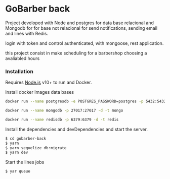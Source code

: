 # GoBarber back

Project developed with Node and postgres for data base relacional and Mongodb for for base not relacional for send notifications, sending email and lines with Redis.

login with token and control authenticated, with mongoose, rest application.

this project consist in make scheduling for a barbershop choosing a avaliabled hours

### Installation

Requires [Node.js](https://nodejs.org/) v10+ to run and Docker.

Install docker Images data bases

```sh
docker run --name postgresdb -e POSTGRES_PASSWORD=postgres -p 5432:5432 -d postgres

docker run --name mongodb -p 27017:27017 -d -t mongo

docker run --name redisdb -p 6379:6379 -d -t redis
```

Install the dependencies and devDependencies and start the server.

```sh
$ cd gobarber-back
$ yarn
$ yarn sequelize db:migrate
$ yarn dev
```

Start the lines jobs

```sh
$ yar queue
```
